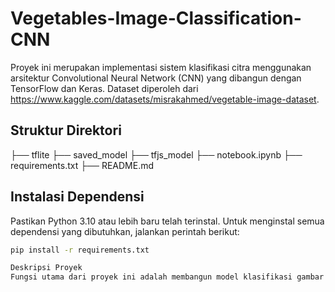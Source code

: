# Vegetables-Image-Classification-CNN

Proyek ini merupakan implementasi sistem klasifikasi citra menggunakan arsitektur Convolutional Neural Network (CNN) yang dibangun dengan TensorFlow dan Keras.
Dataset diperoleh dari https://www.kaggle.com/datasets/misrakahmed/vegetable-image-dataset. 

## Struktur Direktori
├── tflite
├── saved_model
├── tfjs_model
├── notebook.ipynb
├── requirements.txt 
├── README.md

## Instalasi Dependensi

Pastikan Python 3.10 atau lebih baru telah terinstal. Untuk menginstal semua dependensi yang dibutuhkan, jalankan perintah berikut:

```bash
pip install -r requirements.txt

Deskripsi Proyek
Fungsi utama dari proyek ini adalah membangun model klasifikasi gambar menggunakan TensorFlow.
